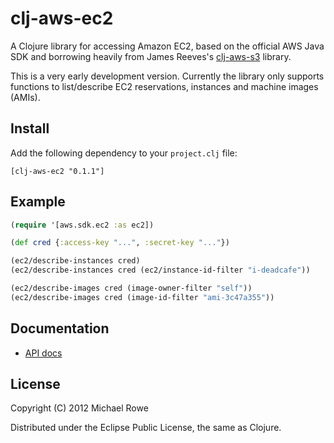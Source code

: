 # clj-aws-ec2

A Clojure library for accessing Amazon EC2, based on the official AWS
Java SDK and borrowing heavily from James Reeves's [clj-aws-s3][]
library.

This is a very early development version. Currently the library only
supports functions to list/describe EC2 reservations, instances and
machine images (AMIs).

[clj-aws-s3]: https://github.com/weavejester/clj-aws-s3

## Install

Add the following dependency to your `project.clj` file:

    [clj-aws-ec2 "0.1.1"]

## Example

```clojure
(require '[aws.sdk.ec2 :as ec2])

(def cred {:access-key "...", :secret-key "..."})

(ec2/describe-instances cred)
(ec2/describe-instances cred (ec2/instance-id-filter "i-deadcafe"))

(ec2/describe-images cred (image-owner-filter "self"))
(ec2/describe-images cred (image-id-filter "ami-3c47a355"))
```

## Documentation

* [API docs](http://mrowe.github.com/clj-aws-ec2/)

## License

Copyright (C) 2012 Michael Rowe

Distributed under the Eclipse Public License, the same as Clojure.
